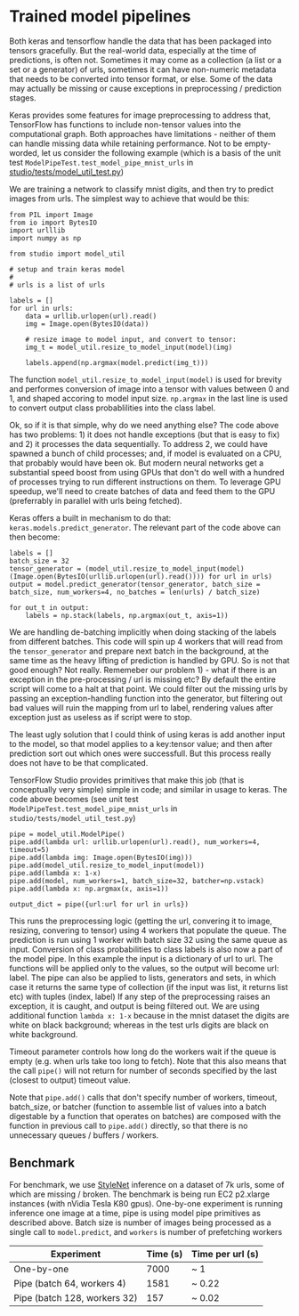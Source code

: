 # Trained model pipelines

Both keras and tensorflow handle the data that has been packaged into tensors gracefully. 
But the real-world data, especially at the time of predictions, is often not. 
Sometimes it may come as a collection (a list or a set or a generator) of urls, 
sometimes it can have non-numeric metadata that needs to be converted into tensor format, or else. 
Some of the data may actually be missing or cause exceptions in preprocessing / prediction stages. 

Keras provides some features for image preprocessing to address that, TensorFlow has functions to include 
non-tensor values into the computational graph. Both approaches have limitations - neither of them 
can handle missing data while retaining performance. 
Not to be empty-worded, let us consider the following example (which is a basis of the 
unit test `ModelPipeTest.test_model_pipe_mnist_urls` in [studio/tests/model_util_test.py](../studio/tests/model_util_test.py))

We are training a network to classify mnist digits, and then try to predict images from urls. 
The simplest way to achieve that  would be this:

    from PIL import Image
    from io import BytesIO
    import urlllib
    import numpy as np

    from studio import model_util

    # setup and train keras model
    # 
    # urls is a list of urls
    
    labels = []
    for url in urls:
        data = urllib.urlopen(url).read()
        img = Image.open(BytesIO(data))
        
        # resize image to model input, and convert to tensor:
        img_t = model_util.resize_to_model_input(model)(img)

        labels.append(np.argmax(model.predict(img_t)))


The function `model_util.resize_to_model_input(model)` is used for brevity and performes conversion of image into a tensor with values between 0 and 1, and shaped accoring to 
model input size. `np.argmax` in the last line is used to convert output class probablilities into the class label. 

Ok, so if it is that simple, why do we need anything else? The code above has two problems: 1) it does not handle exceptions (but that is easy to fix) and 2) it processes the data 
sequentially. To address 2, we could have spawned a bunch of child processes; and, if model is evaluated on a CPU, that probably would have been ok. But modern neural networks 
get a substantial speed boost from using GPUs that don't do well with a hundred of processes trying to run different instructions on them. To leverage GPU speedup, we'll need 
to create batches of data and feed them to the GPU (preferrably in parallel with urls being fetched). 

Keras offers a built in mechanism to do that: `keras.models.predict_generator`. The relevant part of the code above can then become:


    labels = []
    batch_size = 32
    tensor_generator = (model_util.resize_to_model_input(model)(Image.open(BytesIO(urllib.urlopen(url).read()))) for url in urls)
    output = model.predict_generator(tensor_generator, batch_size = batch_size, num_workers=4, no_batches = len(urls) / batch_size)

    for out_t in output:
        labels = np.stack(labels, np.argmax(out_t, axis=1))

We are handling de-batching implicitly when doing stacking of the labels from different batches. This code will spin up 4 workers that will read from the `tensor_generator`
and prepare next batch in the background, at the same time as the heavy lifting of prediction is handled by GPU. 
So is not that good enough? Not really. Rememeber our problem 1) - what if there is an exception in the pre-processing / url is missing etc? 
By default the entire script will come to a halt at that point. We could filter out the missing urls by passing an exception-handling function into the generator, but 
filtering out bad values will ruin the mapping from url to label, rendering values after exception just as useless as if script were to stop. 

The least ugly solution that I could think of using keras is add another input to the model, so that model applies to a key:tensor value; and then after prediction sort out which ones were successfull.
But this process really does not have to be that complicated. 

TensorFlow Studio provides primitives that make this job (that is conceptually very simple) simple in code; and similar in usage to keras. 
The code above becomes (see unit test `ModelPipeTest.test_model_pipe_mnist_urls` in `studio/tests/model_util_test.py`)

    
    pipe = model_util.ModelPipe()
    pipe.add(lambda url: urllib.urlopen(url).read(), num_workers=4, timeout=5)
    pipe.add(lambda img: Image.open(BytesIO(img)))
    pipe.add(model_util.resize_to_model_input(model))
    pipe.add(lambda x: 1-x)                                             
    pipe.add(model, num_workers=1, batch_size=32, batcher=np.vstack)
    pipe.add(lambda x: np.argmax(x, axis=1))

    output_dict = pipe({url:url for url in urls})


This runs the preprocessing logic (getting the url, convering it to image, resizing, convering to tensor) using 4 workers that populate the queue. 
The prediction is run using 1 worker with batch size 32 using the same queue as input. Conversion of class probabilities to class labels is also now a part of the model pipe. 
In this example the input is a dictionary of url to url. The functions will be applied only to the values, so the output will become url: label. 
The pipe can also be applied to lists, generators and sets, in which case it returns the same type of collection (if the input was list, it returns list etc) with tuples (index, label)
If any step of the preprocessing raises an exception, it is caught, and output is being filtered out. 
We are using additional function `lambda x: 1-x` because in the mnist dataset the digits are white on black background; whereas in the test urls digits are black on white background. 

Timeout parameter controls how long do the workers wait if the queue is empty (e.g. when urls take too long to fetch). Note that this also means that the call `pipe()` will not return 
for number of seconds specified by the last (closest to output) timeout value. 

Note that `pipe.add()` calls that don't specify number of workers, timeout, batch_size, or batcher (function to assemble list of values into a batch digestable by a function that operates on batches)
are composed with the function in previous call to `pipe.add()` directly, so that there is no unnecessary queues / buffers / workers. 

## Benchmark
For benchmark, we use [StyleNet](http://ieeexplore.ieee.org/document/7780408/) inference on a dataset of 7k urls, some of which are missing / broken. The benchmark is being run EC2 p2.xlarge instances (with nVidia Tesla K80 gpus). One-by-one experiment is running inference one image at a time, pipe is using model pipe primitives as described above. Batch size is number of images being processed as a single call to `model.predict`, and `workers` is number of prefetching workers

| Experiment                    |   Time (s)  |   Time per url (s)  |
|-------------------------------|-------------|---------------------|
| One-by-one                    |   7000      |    ~ 1              |
| Pipe (batch 64, workers 4)    |   1581      |    ~ 0.22           |
| Pipe (batch 128, workers 32)  |   157       |    ~ 0.02           |




